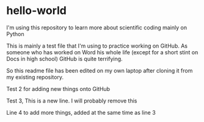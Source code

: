 # hello-world
I'm using this repository to learn more about scientific coding mainly on Python

This is mainly a test file that I'm using to practice working on GitHub.
As someone who has worked on Word his whole life (except for a short stint on Docs in high school)
GitHub is quite terrifying.

So this readme file has been edited on my own laptop after cloning it from my existing repository.

Test 2 for adding new things onto GitHub

Test 3, This is a new line. I will probably remove this

Line 4 to add more things, added at the same time as line 3
